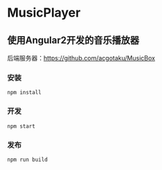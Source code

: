 # MusicPlayer

## 使用Angular2开发的音乐播放器 

后端服务器：https://github.com/acgotaku/MusicBox

###  安装

`npm install`

### 开发

`npm start`

### 发布


`npm run build`